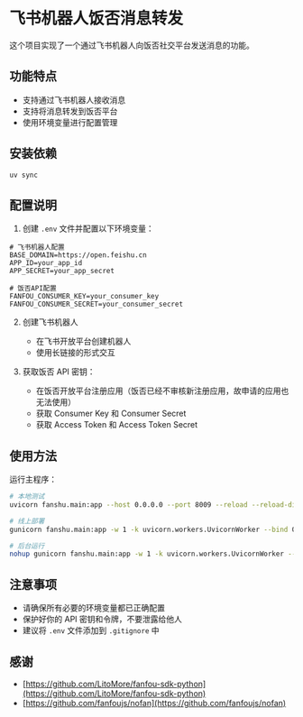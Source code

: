 # 飞书机器人饭否消息转发

这个项目实现了一个通过飞书机器人向饭否社交平台发送消息的功能。

## 功能特点

- 支持通过飞书机器人接收消息
- 支持将消息转发到饭否平台
- 使用环境变量进行配置管理

## 安装依赖

```bash
uv sync
```

## 配置说明

1. 创建 `.env` 文件并配置以下环境变量：

```
# 飞书机器人配置
BASE_DOMAIN=https://open.feishu.cn
APP_ID=your_app_id
APP_SECRET=your_app_secret

# 饭否API配置
FANFOU_CONSUMER_KEY=your_consumer_key
FANFOU_CONSUMER_SECRET=your_consumer_secret
```

2. 创建飞书机器人
   - 在飞书开放平台创建机器人
   - 使用长链接的形式交互

3. 获取饭否 API 密钥：
   - 在饭否开放平台注册应用（饭否已经不审核新注册应用，故申请的应用也无法使用）
   - 获取 Consumer Key 和 Consumer Secret
   - 获取 Access Token 和 Access Token Secret

## 使用方法

运行主程序：

```bash
# 本地测试
uvicorn fanshu.main:app --host 0.0.0.0 --port 8009 --reload --reload-dir .

# 线上部署
gunicorn fanshu.main:app -w 1 -k uvicorn.workers.UvicornWorker --bind 0.0.0.0:8009

# 后台运行
nohup gunicorn fanshu.main:app -w 1 -k uvicorn.workers.UvicornWorker --bind 0.0.0.0:8009 >> fanshu.log 2>&1 &
```

## 注意事项

- 请确保所有必要的环境变量都已正确配置
- 保护好你的 API 密钥和令牌，不要泄露给他人
- 建议将 `.env` 文件添加到 `.gitignore` 中 

## 感谢
- [https://github.com/LitoMore/fanfou-sdk-python](https://github.com/LitoMore/fanfou-sdk-python)
- [https://github.com/fanfoujs/nofan](https://github.com/fanfoujs/nofan)